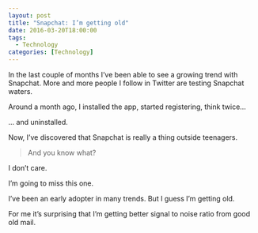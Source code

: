 ```yaml
---
layout: post
title: "Snapchat: I’m getting old"
date: 2016-03-20T18:00:00
tags:
  - Technology
categories: [Technology]
---
```


In the last couple of months I’ve been able to see a growing trend with Snapchat. More and more people I follow in Twitter are testing Snapchat waters.

Around a month ago, I installed the app, started registering, think twice…

… and uninstalled.

Now, I’ve discovered that Snapchat is really a thing outside teenagers.

> [](https://twitter.com/pt/status/711581734588944386)And you know what?

I don’t care.

I’m going to miss this one.

I’ve been an early adopter in many trends. But I guess I’m getting old.

For me it’s surprising that I’m getting better signal to noise ratio from good old mail.
